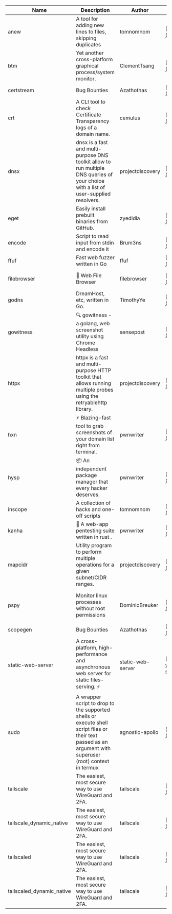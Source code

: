| Name | Description | Author | Repository | Stars | Version | Updated | Size | SHA256SUM | B3SUM | Source | Language | License |
| ---- | ----------- | ------ | ---------- | ----- | ------- | ------- | ---- | --- | ------ | --------|-------- | ------- |
| anew | A tool for adding new lines to files, skipping duplicates | tomnomnom | [https://github.com/tomnomnom/anew](https://github.com/tomnomnom/anew) | 1144 | v0.1.1 | 2022-03-15T22:35:31Z | 1.48 MB | 48dab90e44070c2ab6129e9e27eae85b3da83e51d9e1f4079e9044d7e0ef2076 | d45236f07acbd491745918133d4b67fd2321b300527e53087ba98aa19b51d655 | https://bin.ajam.dev/arm64_v8a_Android/anew | Go | MIT License |
| btm | Yet another cross-platform graphical process/system monitor. | ClementTsang | [https://github.com/ClementTsang/bottom](https://github.com/ClementTsang/bottom) | 8340 | 0.9.6 | 2023-08-27T01:43:44Z | 3.25 MB | ed7a169d216c00a9f0b0f6afb1c4e9864cc39c434027168440dc1f8c7cac369a | 52dc0e8e0058bf2dbf1334e67ee6eb10f8d63f76d91af97bdc2049d4a4a59e86 | https://bin.ajam.dev/arm64_v8a_Android/btm | Rust | MIT License |
| certstream |  Bug Bounties | Azathothas | [https://github.com/Azathothas/Arsenal](https://github.com/Azathothas/Arsenal) | 14 | null |  | 4.76 MB | ac7f1b3b1f060a1144411563524ac2d6812a63546f7d65d09dc3a062e19abe56 | 99d09b4845ccff8c2467bc22d12b0a768e5318846cf69ee51b2a0c6394247161 | https://bin.ajam.dev/arm64_v8a_Android/certstream | Shell | null |
| crt | A CLI tool to check Certificate Transparency logs of a domain name. | cemulus | [https://github.com/cemulus/crt](https://github.com/cemulus/crt) | 64 | v0.1.0 | 2022-03-08T21:41:54Z | 4.85 MB | a8c1665b1bf992b9eb81be04955a7a941214c6f7d588d2fc0f40568464d959e8 | 8d55f741f1861c43c3d5fa5ccda4bd1aee601401281d7e4e333a496ad8edc8ca | https://bin.ajam.dev/arm64_v8a_Android/crt | Go | Apache License 2.0 |
| dnsx | dnsx is a fast and multi-purpose DNS toolkit allow to run multiple DNS queries of your choice with a list of user-supplied resolvers. | projectdiscovery | [https://github.com/projectdiscovery/dnsx](https://github.com/projectdiscovery/dnsx) | 1844 | v1.1.6 | 2023-11-11T19:20:44Z | 26.19 MB | 11fdd9dee8ec56a739eb56983dab13454630f19d8ab94f3b3aa8b5beaca8ec34 | bf30e3e434e0f9d0155abeeb4a50efb3635aa53104929a32906e6a034d87d135 | https://bin.ajam.dev/arm64_v8a_Android/dnsx | Go | MIT License |
| eget | Easily install prebuilt binaries from GitHub. | zyedidia | [https://github.com/zyedidia/eget](https://github.com/zyedidia/eget) | 682 | v1.3.3 | 2023-02-22T05:15:46Z | 6.8 MB | 39f5083d83b68f8b9a77b9e5b834e616849d7dd8dd2933c2a04a8a7bf0ce36b2 | 972bd1f38e4b86e0fa967c26c1ad6aca163c4d14f82cd560e0a2686f075e4fbe | https://bin.ajam.dev/arm64_v8a_Android/eget | Go | MIT License |
| encode | Script to read input from stdin and encode it | Brum3ns | [https://github.com/Brum3ns/encode](https://github.com/Brum3ns/encode) | 18 | null |  | 2.61 MB | 77b2bbc328807cc9837a41514af8f76443b98edb3b4b5e28c4ba94317e8cb3c9 | 84852137f2ae0132f04646aef7b9b841daf930769d311296a3991c239c24f273 | https://bin.ajam.dev/arm64_v8a_Android/encode | Go | MIT License |
| ffuf | Fast web fuzzer written in Go | ffuf | [https://github.com/ffuf/ffuf](https://github.com/ffuf/ffuf) | 10909 | v2.1.0 | 2023-09-16T12:23:19Z | 8.58 MB | d66d34c321d0e216f73baafcc00f62014025bdbc5e364a8cccc1e364fcd4843a | 4ab0ea7be02dffd1ee2d604d0ea8aa4cda06cefb9d29a5faa412705b1acab3bd | https://bin.ajam.dev/arm64_v8a_Android/ffuf | Go | MIT License |
| filebrowser | 📂 Web File Browser | filebrowser | [https://github.com/filebrowser/filebrowser](https://github.com/filebrowser/filebrowser) | 22518 | v2.27.0 | 2024-01-02T14:38:37Z | 13.94 MB | ee8337bdfa893ba1676c6837a2d921df01064fdf30a4d5e20e73831b333c2636 | befcfcf2083bb436215c69a466f641ac79498039d5243f39d8bdb739c669c4e3 | https://bin.ajam.dev/arm64_v8a_Android/filebrowser | Go | Apache License 2.0 |
| godns |  DreamHost, etc, written in Go. | TimothyYe | [https://github.com/TimothyYe/godns](https://github.com/TimothyYe/godns) | 1396 | v3.0.6 | 2024-01-25T15:49:38Z | 12.38 MB | 9c83927c4a2228b15485b7e30b21927b46ae0cfb922ecdfd3f2b39da7cc4b84b | c5f4dddb7e32138d2df475ce781ff35dc8c066c45af8ef8cdb760925110b490f | https://bin.ajam.dev/arm64_v8a_Android/godns | Go | Apache License 2.0 |
| gowitness | 🔍 gowitness - a golang, web screenshot utility using Chrome Headless | sensepost | [https://github.com/sensepost/gowitness](https://github.com/sensepost/gowitness) | 2561 | 2.5.1 | 2023-10-29T11:11:30Z | 27.22 MB | 3ff26ea9b3e5705fb6143ebfe2cfbfdfb461a019b92fc63e87ab4f7d15c3a94d | a22871a560f5e49f8ea1dde5e578d02ace0a24f08f09c2334215e73f2da80a4f | https://bin.ajam.dev/arm64_v8a_Android/gowitness | Go | GNU General Public License v3.0 |
| httpx | httpx is a fast and multi-purpose HTTP toolkit that allows running multiple probes using the retryablehttp library. | projectdiscovery | [https://github.com/projectdiscovery/httpx](https://github.com/projectdiscovery/httpx) | 6420 | v1.3.9 | 2024-01-24T11:17:45Z | 42.14 MB | 45cfefdbc43cb7869f313f100236da289fc6b7057ab8761f18b50adb99a2c6f2 | b1add9d59c17f6136e93eb2721111917b17e467f29fb2768b2ee2ee10159abb2 | https://bin.ajam.dev/arm64_v8a_Android/httpx | Go | MIT License |
| hxn | ⚡ Blazing-fast tool to grab screenshots of your domain list right from terminal. | pwnwriter | [https://github.com/pwnwriter/haylxon](https://github.com/pwnwriter/haylxon) | 354 | v0.1.10 | 2024-01-09T15:11:15Z | 6.23 MB | 3d3b297f066245bae589faa4dfef56cc4b048261e25da2a5f79e645dc94a0ca8 | d925a36645b7b18ffd8c70a39dfc0029780ca7f56a37918ad89a3eb739c5c8b6 | https://bin.ajam.dev/arm64_v8a_Android/hxn | Rust | MIT License |
| hysp | 📦 An independent package manager that every hacker deserves. | pwnwriter | [https://github.com/pwnwriter/hysp](https://github.com/pwnwriter/hysp) | 398 | v0.1.2 | 2023-12-13T15:03:18Z | 3.4 MB | 23f697644c2fbfdc3d95d7b1674d8728d1c8f2cf4db4a2b1e93786b9a980954a | 1da825cf3ed8a75879f699303a07a2a2be0ce7fa6d467d35422ea95599a2a28b | https://bin.ajam.dev/arm64_v8a_Android/hysp | Rust | MIT License |
| inscope | A collection of hacks and one-off scripts | tomnomnom | [https://github.com/tomnomnom/hacks](https://github.com/tomnomnom/hacks) | 1990 | null |  | 1.87 MB | e7028d44dd195890ce22b7d90ac6760eedcd09f95ad2fe38217e114f386a581c | 16739c3bbf9501a7b2b4b5a1aaff059e8ceb00ef7b6304ee7ef9ebdc79b73094 | https://bin.ajam.dev/arm64_v8a_Android/inscope | Go | null |
| kanha | 🦚 A web-app pentesting suite written in rust . | pwnwriter | [https://github.com/pwnwriter/kanha](https://github.com/pwnwriter/kanha) | 239 | v-v0.1.2 | 2023-10-17T16:42:52Z | 2.91 MB | e98b78edc697919a405311f1b4b317ffe0b6a6917eca32effa3c998529e29e4f | 16f9c9f6e31758be0255755f8066c843702e7c8a92383919b8760a116bfb5aff | https://bin.ajam.dev/arm64_v8a_Android/kanha | Rust | MIT License |
| mapcidr | Utility program to perform multiple operations for a given subnet/CIDR ranges. | projectdiscovery | [https://github.com/projectdiscovery/mapcidr](https://github.com/projectdiscovery/mapcidr) | 887 | v1.1.16 | 2023-11-23T07:59:56Z | 23.4 MB | 2253fc22a5cc74bb361ddcf3de510537903b4d834a03d4c6cb522ce53783c25e | f1dfdd8c7ff389fd39fd5167dc9c7b3b2f898d21a2755324b73b84eb2cb3fd7c | https://bin.ajam.dev/arm64_v8a_Android/mapcidr | Go | MIT License |
| pspy | Monitor linux processes without root permissions | DominicBreuker | [https://github.com/DominicBreuker/pspy](https://github.com/DominicBreuker/pspy) | 4350 | v1.2.1 | 2023-01-17T21:10:08Z | 3.65 MB | ebba38a17bf04b0e079d41a56e1b84ca6331b60494dd066702d4d672bf76437d | 92cc13ee11ab38c826548e52e09d6ac77bde422d60022e91a749d5eac6c00e6b | https://bin.ajam.dev/arm64_v8a_Android/pspy | Go | GNU General Public License v3.0 |
| scopegen |  Bug Bounties | Azathothas | [https://github.com/Azathothas/Arsenal](https://github.com/Azathothas/Arsenal) | 14 | null |  | 1.61 MB | dc31877d4e96cd26b7bb13716bce77d04de322884bb2d2b6a6eecfe0d6f23257 | 8511dbf25759aa92a1ff825f92125da56fa4bcca6ca78f0f34401e9734481e41 | https://bin.ajam.dev/arm64_v8a_Android/scopegen | Shell | null |
| static-web-server | A cross-platform, high-performance and asynchronous web server for static files-serving. ⚡ | static-web-server | [https://github.com/static-web-server/static-web-server](https://github.com/static-web-server/static-web-server) | 999 | v2.25.0 | 2024-01-23T00:03:19Z | 6.8 MB | c2f88a85c97bf9547466106633feee4c79378ee18624311b72798b235fff1237 | 10d6227ab1882bec3a376aaf5f63437a85ab1c915b5cfda7a7c55579ba8e6149 | https://bin.ajam.dev/arm64_v8a_Android/static-web-server | Rust | Apache License 2.0 |
| sudo | A wrapper script to drop to the supported shells or execute shell script files or their text passed as an argument with superuser (root) context in termux | agnostic-apollo | [https://github.com/agnostic-apollo/sudo](https://github.com/agnostic-apollo/sudo) | 65 | v0.2.0 | 2021-04-10T21:03:11Z | 250.38 kB | 9e56787b3ca489a9eb9e3a64f54944aa92c728d18576972ef7ef6bb10ca6462c | 261a7ec6cf5ed2fbc82f8128f2583eda7faeb8939b9e08143046f0b046e504ae | https://bin.ajam.dev/arm64_v8a_Android/sudo | Shell | MIT License |
| tailscale | The easiest, most secure way to use WireGuard and 2FA. | tailscale | [https://github.com/tailscale/tailscale](https://github.com/tailscale/tailscale) | 15212 | v1.58.2 | 2024-01-23T22:41:49Z | 10.92 MB | b4436d601a0a777d905590fcaf4eb55f45eb63a76e8459c513b0fa1d887b2a16 | ef80806ae45dd0d4f2bec4c59b202a4c9bd33e5c792b240a1a238c5e4364e1f1 | https://bin.ajam.dev/arm64_v8a_Android/tailscale | Go | BSD 3-Clause New or Revised License |
| tailscale_dynamic_native | The easiest, most secure way to use WireGuard and 2FA. | tailscale | [https://github.com/tailscale/tailscale](https://github.com/tailscale/tailscale) | 15212 | v1.58.2 | 2024-01-23T22:41:49Z | 11.28 MB | 567ca39480f07d2b020f5f5fbaf93d24821b3663934971918c06b17b2eebdc6a | 7eb8c7813e5f897c35ddb93a750b795d1435d70a5273f6b7dc1e91ba1d0c67c2 | https://bin.ajam.dev/arm64_v8a_Android/tailscale_dynamic_native | Go | BSD 3-Clause New or Revised License |
| tailscaled | The easiest, most secure way to use WireGuard and 2FA. | tailscale | [https://github.com/tailscale/tailscale](https://github.com/tailscale/tailscale) | 15212 | v1.58.2 | 2024-01-23T22:41:49Z | 20.48 MB | 5504897030b405888ef389c97a4079d2b3fa869f6ed97132d62c5229a6f126f9 | 08d5aab8a7e544017f5581a5850eb34c6286fc6eba67f60382ea5b70fc261afc | https://bin.ajam.dev/arm64_v8a_Android/tailscaled | Go | BSD 3-Clause New or Revised License |
| tailscaled_dynamic_native | The easiest, most secure way to use WireGuard and 2FA. | tailscale | [https://github.com/tailscale/tailscale](https://github.com/tailscale/tailscale) | 15212 | v1.58.2 | 2024-01-23T22:41:49Z | 21.67 MB | 5fc42fdb6963064f5c59096b469c714a28dab84450a3f20e393c3ea68a6a04bc | acff9383bf6944ef41a64fe741efb895787947d3d4dc94fce70dde15e873ea67 | https://bin.ajam.dev/arm64_v8a_Android/tailscaled_dynamic_native | Go | BSD 3-Clause New or Revised License |

